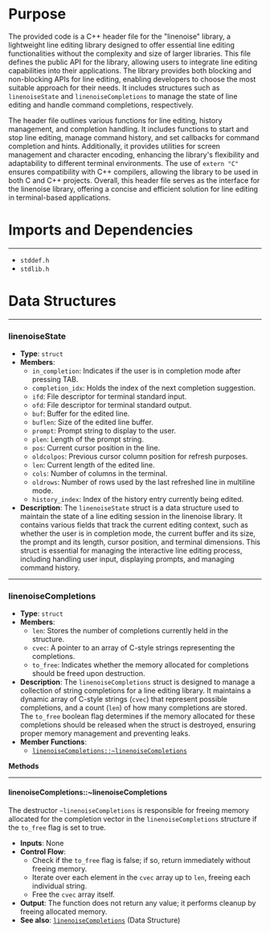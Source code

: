 # Purpose
The provided code is a C++ header file for the "linenoise" library, a lightweight line editing library designed to offer essential line editing functionalities without the complexity and size of larger libraries. This file defines the public API for the library, allowing users to integrate line editing capabilities into their applications. The library provides both blocking and non-blocking APIs for line editing, enabling developers to choose the most suitable approach for their needs. It includes structures such as `linenoiseState` and `linenoiseCompletions` to manage the state of line editing and handle command completions, respectively.

The header file outlines various functions for line editing, history management, and completion handling. It includes functions to start and stop line editing, manage command history, and set callbacks for command completion and hints. Additionally, it provides utilities for screen management and character encoding, enhancing the library's flexibility and adaptability to different terminal environments. The use of `extern "C"` ensures compatibility with C++ compilers, allowing the library to be used in both C and C++ projects. Overall, this header file serves as the interface for the linenoise library, offering a concise and efficient solution for line editing in terminal-based applications.
# Imports and Dependencies

---
- `stddef.h`
- `stdlib.h`


# Data Structures

---
### linenoiseState<!-- {{#data_structure:linenoiseState}} -->
- **Type**: `struct`
- **Members**:
    - `in_completion`: Indicates if the user is in completion mode after pressing TAB.
    - `completion_idx`: Holds the index of the next completion suggestion.
    - `ifd`: File descriptor for terminal standard input.
    - `ofd`: File descriptor for terminal standard output.
    - `buf`: Buffer for the edited line.
    - `buflen`: Size of the edited line buffer.
    - `prompt`: Prompt string to display to the user.
    - `plen`: Length of the prompt string.
    - `pos`: Current cursor position in the line.
    - `oldcolpos`: Previous cursor column position for refresh purposes.
    - `len`: Current length of the edited line.
    - `cols`: Number of columns in the terminal.
    - `oldrows`: Number of rows used by the last refreshed line in multiline mode.
    - `history_index`: Index of the history entry currently being edited.
- **Description**: The `linenoiseState` struct is a data structure used to maintain the state of a line editing session in the linenoise library. It contains various fields that track the current editing context, such as whether the user is in completion mode, the current buffer and its size, the prompt and its length, cursor position, and terminal dimensions. This struct is essential for managing the interactive line editing process, including handling user input, displaying prompts, and managing command history.


---
### linenoiseCompletions<!-- {{#data_structure:linenoiseCompletions}} -->
- **Type**: `struct`
- **Members**:
    - `len`: Stores the number of completions currently held in the structure.
    - `cvec`: A pointer to an array of C-style strings representing the completions.
    - `to_free`: Indicates whether the memory allocated for completions should be freed upon destruction.
- **Description**: The `linenoiseCompletions` struct is designed to manage a collection of string completions for a line editing library. It maintains a dynamic array of C-style strings (`cvec`) that represent possible completions, and a count (`len`) of how many completions are stored. The `to_free` boolean flag determines if the memory allocated for these completions should be released when the struct is destroyed, ensuring proper memory management and preventing leaks.
- **Member Functions**:
    - [`linenoiseCompletions::~linenoiseCompletions`](#linenoiseCompletionslinenoiseCompletions)

**Methods**

---
#### linenoiseCompletions::\~linenoiseCompletions<!-- {{#callable:linenoiseCompletions::~linenoiseCompletions}} -->
The destructor `~linenoiseCompletions` is responsible for freeing memory allocated for the completion vector in the `linenoiseCompletions` structure if the `to_free` flag is set to true.
- **Inputs**: None
- **Control Flow**:
    - Check if the `to_free` flag is false; if so, return immediately without freeing memory.
    - Iterate over each element in the `cvec` array up to `len`, freeing each individual string.
    - Free the `cvec` array itself.
- **Output**: The function does not return any value; it performs cleanup by freeing allocated memory.
- **See also**: [`linenoiseCompletions`](#linenoiseCompletions)  (Data Structure)



